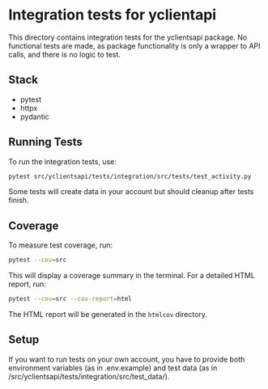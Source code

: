# Integration tests for yclientapi

This directory contains integration tests for the yclientsapi package.
No functional tests are made, as package functionality is only a wrapper to API calls, and there is no logic to test.

## Stack

* pytest
* httpx
* pydantic

## Running Tests

To run the integration tests, use:

```bash
pytest src/yclientsapi/tests/integration/src/tests/test_activity.py
```

Some tests will create data in your account but should cleanup after tests finish.

## Coverage

To measure test coverage, run:

```bash
pytest --cov=src
```

This will display a coverage summary in the terminal. For a detailed HTML report, run:

```bash
pytest --cov=src --cov-report=html
```

The HTML report will be generated in the `htmlcov` directory.

## Setup

If you want to run tests on your own account, you have to provide both environment variables (as in .env.example) and test data (as in /src/yclientsapi/tests/integration/src/test_data/).
